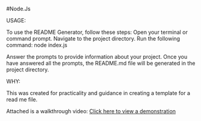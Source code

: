 #Node.Js

USAGE:

To use the README Generator, follow these steps:
Open your terminal or command prompt.
Navigate to the project directory.
Run the following command:
node index.js


Answer the prompts to provide information about your project.
Once you have answered all the prompts, the README.md file will be generated in the project directory.

WHY: 

This was created for practicality and guidance in creating a template for a read me file.

Attached is a walkthrough video: [Click here to view a demonstration](https://drive.google.com/file/d/1vNqx_4tdCIHlmA3ylRArH6WjPlPx5sEr/view)

